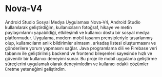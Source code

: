 # Nova-V4
Android Studio Sosyal Medya Uygulaması
Nova-V4, Android Studio kullanılarak geliştirdiğim, kullanıcıların fotoğraf, hikaye ve metin paylaşımlarını
yapabildiği, etkileşimli ve kullanıcı dostu bir sosyal medya platformudur. Uygulama, modern mobil tasarım
prensipleriyle tasarlanmış olup, kullanıcıların anlık bildirimler almasını, arkadaş listesi oluşturmasını ve
gönderilere yorum yapmasını sağlar. Java programlama dili ve Firebase veri tabanını ile geliştirilmiş backend ve frontend bileşenleri
sayesinde hızlı ve güvenilir bir kullanıcı deneyimi sunar. Bu proje ile mobil uygulama geliştirme süreçlerini
uygulamalı olarak deneyimledim ve kullanıcı odaklı çözümler üretme yeteneğimi geliştirdim.
